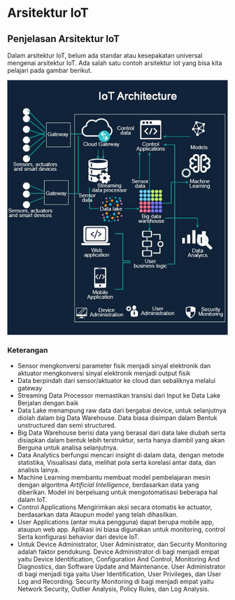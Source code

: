# Arsitektur IoT

## Penjelasan Arsitektur IoT

Dalam arsitektur IoT, belum ada standar atau kesepakatan universal mengenai arsitektur IoT. Ada salah satu contoh arsitektur iot yang bisa kita pelajari pada gambar berikut.

![](../.gitbook/assets/image%20%281%29.png)

### Keterangan

* Sensor mengkonversi parameter fisik menjadi sinyal elektronik dan aktuator mengkonversi sinyal elektronik menjadi output fisik
* Data berpindah dari sensor/aktuator ke cloud dan sebaliknya melalui gateway
* Streaming Data Processor memastikan transisi dari Input ke Data Lake Berjalan dengan baik
* Data Lake menampung raw data dari bergabai device, untuk selanjutnya diolah dalam big Data Warehouse. Data biasa disimpan dalam Bentuk unstructured dan semi structured.
* Big Data Warehouse berisi data yang berasal dari data lake diubah serta disiapkan dalam bentuk lebih terstruktur, serta hanya diambil yang akan Berguna untuk analisa selanjutnya.
* Data Analytics berfungsi mencari insight di dalam data, dengan metode statistika, Visualisasi data, melihat pola serta korelasi antar data, dan analisis lainya.
* Machine Learning membantu membuat model pembelajaran mesin dengan algoritma _Artificial Intelligence_, berdasarkan data yang diberikan. Model ini berpeluang untuk mengotomatisasi beberapa hal dalam IoT.
* Control Applications Mengirimkan aksi secara otomatis ke actuator, berdasarkan data Ataupun model yang telah dihasilkan.
* User Applications \(antar muka pengguna\) dapat berupa mobile app, ataupun web app. Aplikasi ini biasa digunakan untuk monitoring, control Serta konfigurasi behavior dari device IoT.
* Untuk Device Administrator, User Administrator, dan Security Monitoring adalah faktor pendukung. Device Administrator di bagi menjadi empat yaitu Device Identification, Configuration And Control, Monitoring And Diagnostics, dan Software Update and Maintenance. User Administrator di bagi menjadi tiga yaitu User Identification, User Privileges, dan User Log and Recording. Security Monitoring di bagi menjadi empat yaitu Network Security, Outlier Analysis, Policy Rules, dan Log Analysis.


